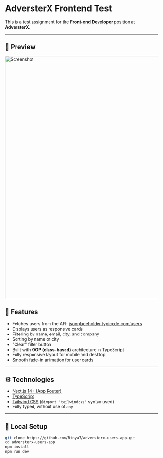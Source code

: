 # AdversterX Frontend Test

This is a test assignment for the **Front-end Developer** position at **AdversterX**.

---

## 📸 Preview

<img src="./public/screenshot.png" alt="Screenshot" width="800"/>

## 🧩 Features

- Fetches users from the API: [jsonplaceholder.typicode.com/users](https://jsonplaceholder.typicode.com/users)
- Displays users as responsive cards
- Filtering by name, email, city, and company
- Sorting by name or city
- "Clear" filter button
- Built with **OOP (class-based)** architecture in TypeScript
- Fully responsive layout for mobile and desktop
- Smooth fade-in animation for user cards

---

## ⚙️ Technologies

- [Next.js 14+ (App Router)](https://nextjs.org/)
- [TypeScript](https://www.typescriptlang.org/)
- [Tailwind CSS](https://tailwindcss.com/) (`@import 'tailwindcss'` syntax used)
- Fully typed, without use of `any`

---

## 🚀 Local Setup

```bash
git clone https://github.com/Rinya7/adversterx-users-app.git
cd adversterx-users-app
npm install
npm run dev
```
